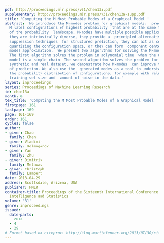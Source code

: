 ```yaml
---
pdf: http://proceedings.mlr.press/v31/chen13a.pdf
supplementary: http://proceedings.mlr.press/v31/chen13a-supp.pdf
title: 'Computing the M Most Probable Modes of a Graphical Model '
abstract: 'We introduce the M-modes problem for graphical models:  predicting the
  M label configurations of highest probability  that are at the same time local maxima
  of the probability  landscape. M-modes have multiple possible applications:  because
  they are intrinsically diverse, they provide a  principled alternative to non-maximum
  suppression techniques  for structured prediction, they can act as codebook vectors  for
  quantizing the configuration space, or they can form  component centers for mixture
  model approximation.  We present two algorithms for solving the M-modes problem.
  The first algorithm solves the problem in polynomial time  when the underlying graphical
  model is a simple chain. The second algorithm solves the problem for junction chains.   In
  synthetic and real dataset, we demonstrate how M-modes  can improve the performance
  of prediction. We also use the  generated modes as a tool to understand the topography  of
  the probability distribution of configurations, for example with relation to the
  training set size and  amount of noise in the data.'
layout: inproceedings
series: Proceedings of Machine Learning Research
id: chen13a
month: 0
tex_title: 'Computing the M Most Probable Modes of a Graphical Model '
firstpage: 161
lastpage: 169
page: 161-169
order: 161
cycles: false
author:
- given: Chao
  family: Chen
- given: Vladimir
  family: Kolmogorov
- given: Yan
  family: Zhu
- given: Dimitris
  family: Metaxas
- given: Christoph
  family: Lampert
date: 2013-04-29
address: Scottsdale, Arizona, USA
publisher: PMLR
container-title: Proceedings of the Sixteenth International Conference on Artificial
  Intelligence and Statistics
volume: '31'
genre: inproceedings
issued:
  date-parts:
  - 2013
  - 4
  - 29
# Format based on citeproc: http://blog.martinfenner.org/2013/07/30/citeproc-yaml-for-bibliographies/
---
```

